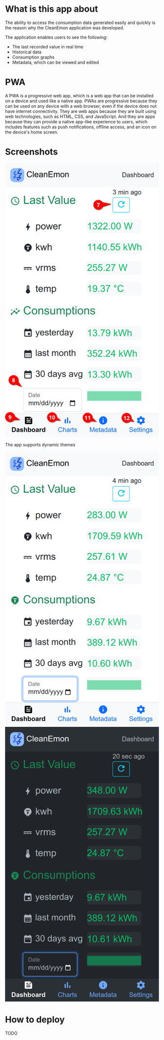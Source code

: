 # What is this app about
The ability to access the consumption data generated easily and quickly is the reason why the CleanEmon application was developed.

The application enables users to see the following:

- The last recorded value in real time
- Historical data
- Consumption graphs
- Metadata, which can be viewed and edited

# PWA

A PWA is a progressive web app, which is a web app that can be installed on a device and used like a native app. PWAs are progressive because they can be used on any device with a web browser, even if the device does not have internet connectivity. They are web apps because they are built using web technologies, such as HTML, CSS, and JavaScript. And they are apps because they can provide a native app-like experience to users, which includes features such as push notifications, offline access, and an icon on the device's home screen.

# Screenshots

![](/repo_images/home.png)

The app supports dynamic themes

![](/repo_images/white_theme.png)
![](/repo_images/dark_theme.png)


# How to deploy
TODO 
